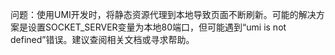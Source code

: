 问题：使用UMI开发时，将静态资源代理到本地导致页面不断刷新。可能的解决方案是设置SOCKET_SERVER变量为本地80端口，但可能遇到“umi is not defined”错误。建议查阅相关文档或寻求帮助。
